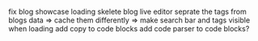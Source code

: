 fix blog showcase loading skelete
blog live editor
seprate the tags from blogs data => cache them differently => make search bar and tags visible when loading
add copy to code blocks
add code parser to code blocks?
